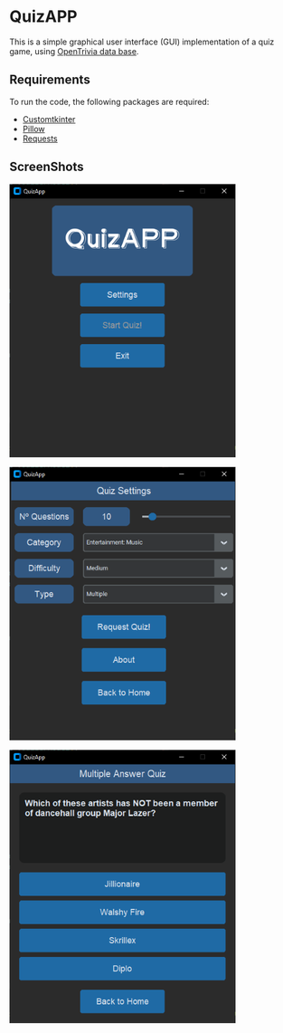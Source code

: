 # QuizAPP
This is a simple graphical user interface (GUI) implementation of a quiz game, using [OpenTrivia data base](https://opentdb.com/).

## Requirements
To run the code, the following packages are required:
- [Customtkinter](https://pypi.org/project/customtkinter/)
- [Pillow](https://pypi.org/project/pillow/)
- [Requests](https://pypi.org/project/requests/)

## ScreenShots
![Home window](rsc/screenshot1.PNG)

![Settings window](rsc/screenshot2.PNG)

![Multiple answer quiz window](rsc/screenshot3.PNG)
